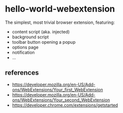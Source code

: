# hello-world-webextension

The simplest, most trivial browser extension, featuring:
* content script (aka. injected)
* background script
* toolbar button opening a popup
* options page
* notification
* ...

## references
* https://developer.mozilla.org/en-US/Add-ons/WebExtensions/Your_first_WebExtension
* https://developer.mozilla.org/en-US/Add-ons/WebExtensions/Your_second_WebExtension
* https://developer.chrome.com/extensions/getstarted
